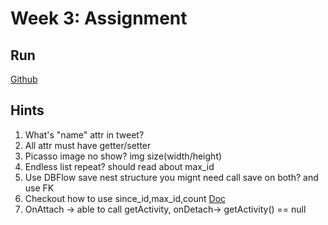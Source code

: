 # Week 3: Assignment

## Run
[Github](https://github.com/shiehnpin/week3_tweet_codepath)

## Hints
  1.  What's "name" attr in tweet?
  2.  All attr must have getter/setter
  3.  Picasso image no show? img size(width/height)
  4.  Endless list repeat? should read about max_id 
  5.  Use DBFlow save nest structure you mignt need call save on both? and use FK
  6.  Checkout how to use since_id,max_id,count [Doc](https://dev.twitter.com/rest/public/timelines)
  7.  OnAttach -> able to call getActivity, onDetach-> getActivity() == null
